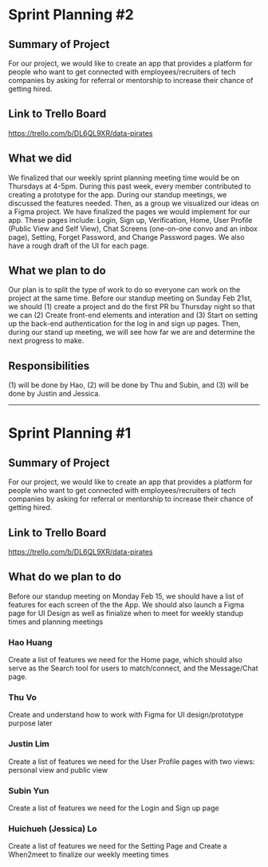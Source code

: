 
# Sprint Planning #2

## Summary of Project
For our project, we would like to create an app that provides a platform for people who want to get connected with employees/recruiters of tech companies by asking for referral or mentorship to increase their chance of getting hired.

## Link to Trello Board
https://trello.com/b/DL6QL9XR/data-pirates

## What we did
We finalized that our weekly sprint planning meeting time would be on Thursdays at 4-5pm. During this past week, every member contributed to creating a prototype for the app. During our standup meetings, we discussed the features needed. Then, as a group we visualized our ideas on a Figma project. We have finalized the pages we would implement for our app. These pages include: Login, Sign up, Verification, Home, User Profile (Public View and Self View), Chat Screens (one-on-one convo and an inbox page), Setting, Forget Password, and Change Password pages. We also have a rough draft of the UI for each page.

## What we plan to do
Our plan is to split the type of work to do so everyone can work on the project at the same time. Before our standup meeting on Sunday Feb 21st, we should (1) create a project and do the first PR bu Thursday night so that we can (2) Create front-end elements and interation and (3) Start on setting up the back-end authentication for the log in and sign up pages. Then, during our stand up meeting, we will see how far we are and determine the next progress to make.

## Responsibilities
(1) will be done by Hao, (2) will be done by Thu and Subin, and (3) will be done by Justin and Jessica. 

***

# Sprint Planning #1

## Summary of Project
For our project, we would like to create an app that provides a platform for people who want to get connected with employees/recruiters of tech companies by asking for referral or mentorship to increase their chance of getting hired.

## Link to Trello Board
https://trello.com/b/DL6QL9XR/data-pirates

## What do we plan to do
Before our standup meeting on Monday Feb 15, we should have a list of features for each screen of the the App. We should also launch a Figma page for UI Design as well as finialize when to meet for weekly standup times and planning meetings

### Hao Huang
Create a list of features we need for the Home page, which should also serve as the Search tool for users to match/connect, and the Message/Chat page.

### Thu Vo
Create and understand how to work with Figma for UI design/prototype purpose later

### Justin Lim
Create a list of features we need for the User Profile pages with two views: personal view and public view

### Subin Yun
Create a list of features we need for the Login and Sign up page

### Huichueh (Jessica) Lo
Create a list of features we need for the Setting Page and Create a When2meet to finalize our weekly meeting times

